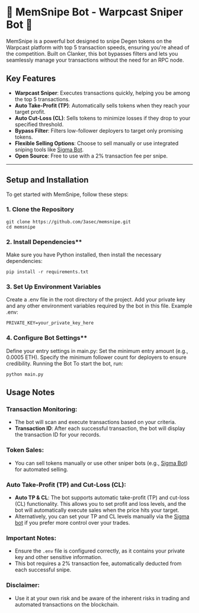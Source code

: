 # 🚀 MemSnipe Bot - Warpcast Sniper Bot 🚀

MemSnipe is a powerful bot designed to snipe Degen tokens on the Warpcast platform with top 5 transaction speeds, ensuring you're ahead of the competition. Built on Clanker, this bot bypasses filters and lets you seamlessly manage your transactions without the need for an RPC node.

## Key Features

- **Warpcast Sniper**: Executes transactions quickly, helping you be among the top 5 transactions.
- **Auto Take-Profit (TP)**: Automatically sells tokens when they reach your target profit.
- **Auto Cut-Loss (CL)**: Sells tokens to minimize losses if they drop to your specified threshold.
- **Bypass Filter**: Filters low-follower deployers to target only promising tokens.
- **Flexible Selling Options**: Choose to sell manually or use integrated sniping tools like [Sigma Bot](https://t.me/Sigma_buyBot?start=ref=5302209444).
- **Open Source**: Free to use with a 2% transaction fee per snipe.

---

## Setup and Installation

To get started with MemSnipe, follow these steps:

### 1. Clone the Repository

```
git clone https://github.com/3asec/memsnipe.git
cd memsnipe
```


### 2. Install Dependencies**
Make sure you have Python installed, then install the necessary dependencies:

```
pip install -r requirements.txt
```

### 3. Set Up Environment Variables
Create a .env file in the root directory of the project.
Add your private key and any other environment variables required by the bot in this file.
Example .env:

```
PRIVATE_KEY=your_private_key_here
```

### 4. Configure Bot Settings**
Define your entry settings in main.py:
Set the minimum entry amount (e.g., 0.0005 ETH).
Specify the minimum follower count for deployers to ensure credibility.
Running the Bot
To start the bot, run:

```
python main.py
```

## Usage Notes

### Transaction Monitoring:
- The bot will scan and execute transactions based on your criteria.
- **Transaction ID**: After each successful transaction, the bot will display the transaction ID for your records.

### Token Sales:
- You can sell tokens manually or use other sniper bots (e.g., [Sigma Bot](https://t.me/Sigma_buyBot?start=ref=5302209444)) for automated selling.

### Auto Take-Profit (TP) and Cut-Loss (CL):
- **Auto TP & CL**: The bot supports automatic take-profit (TP) and cut-loss (CL) functionality. This allows you to set profit and loss levels, and the bot will automatically execute sales when the price hits your target.
- Alternatively, you can set your TP and CL levels manually via the [Sigma bot](https://t.me/Sigma_buyBot?start=ref=5302209444) if you prefer more control over your trades.

### Important Notes:
- Ensure the `.env` file is configured correctly, as it contains your private key and other sensitive information.
- This bot requires a 2% transaction fee, automatically deducted from each successful snipe.

### Disclaimer:
- Use it at your own risk and be aware of the inherent risks in trading and automated transactions on the blockchain.

